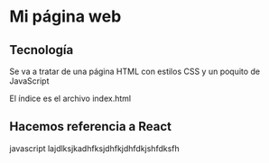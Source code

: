 # Mi página web 

## Tecnología 
Se va a tratar de una página HTML con estilos CSS y un poquito de JavaScript

El índice es el archivo index.html

## Hacemos referencia a React
javascript
 lajdlksjkadhfksjdhfkjdhfdkjshfdksfh